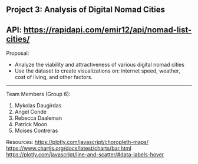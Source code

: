 Project 3: Analysis of Digital Nomad Cities
-----
API: https://rapidapi.com/emir12/api/nomad-list-cities/
-----
Proposal: 
- Analyze the viability and attractiveness of various digital nomad cities
- Use the dataset to create visualizations on: internet speed, weather, cost of living, and other factors.
-----
Team Members (Group 6):
1. Mykolas Daugirdas
2. Angel Conde
3. Rebecca Daaleman
4. Patrick Moon
5. Moises Contreras

Resources:
https://plotly.com/javascript/choropleth-maps/
https://www.chartjs.org/docs/latest/charts/bar.html
https://plotly.com/javascript/line-and-scatter/#data-labels-hover

